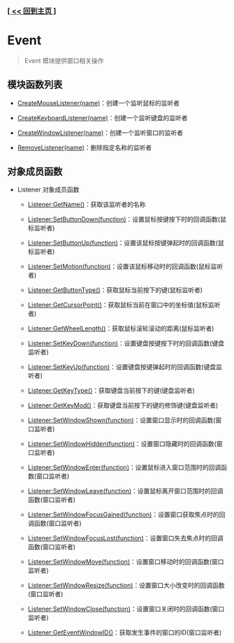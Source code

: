 ### [[ << 回到主页 ]](../README.md)

# Event

> Event 模块提供窗口相关操作

## 模块函数列表

+ [CreateMouseListener(name)](_CreateMouseListener_.md)：创建一个监听鼠标的监听者

+ [CreateKeyboardListener(name)](_CreateKeyboardListener_.md)：创建一个监听键盘的监听者

+ [CreateWindowListener(name)](_CreateWindowListener_.md)：创建一个监听窗口的监听者

+ [RemoveListener(name)](_RemoveListener_.md)：删除指定名称的监听者

## 对象成员函数

+ Listener 对象成员函数

    + [Listener:GetName()](_Listener_GetName_.md)：获取该监听者的名称

    + [Listener:SetButtonDown(function)](_Listener_SetButtonDown_.md)：设置鼠标按键按下时的回调函数(鼠标监听者)

    + [Listener:SetButtonUp(function)](_Listener_SetButtonUp_.md)：设置该鼠标按键弹起时的回调函数(鼠标监听者)

    + [Listener:SetMotion(function)](_Listener_SetMotion_.md)：设置该鼠标移动时的回调函数(鼠标监听者)

    + [Listener:GetButtonType()](_Listener_GetButtonType_.md)：获取鼠标当前按下的键(鼠标监听者)

    + [Listener:GetCursorPoint()](_Listener_GetCursorPoint_.md)：获取鼠标当前在窗口中的坐标值(鼠标监听者)

    + [Listener:GetWheelLength()](_Listener_GetWheelLength_.md)：获取鼠标滚轮滚动的距离(鼠标监听者)

    + [Listener:SetKeyDown(function)](_Listener_SetKeyDown_.md)：设置键盘按键按下时的回调函数(键盘监听者)

    + [Listener:SetKeyUp(function)](_Listener_SetKeyUp_.md)：设置键盘按键弹起时的回调函数(键盘监听者)

    + [Listener:GetKeyType()](_Listener_GetKeyType_.md)：获取键盘当前按下的键(键盘监听者)

    + [Listener:GetKeyMod()](_Listener_GetKeyMod_.md)：获取键盘当前按下的键的修饰键(键盘监听者)

    + [Listener:SetWindowShown(function)](_Listener_SetWindowShown_.md)：设置窗口显示时的回调函数(窗口监听者)

    + [Listener:SetWindowHidden(function)](_Listener_SetWindowHidden_.md)：设置窗口隐藏时的回调函数(窗口监听者)

    + [Listener:SetWindowEnter(function)](_Listener_SetWindowEnter_.md)：设置鼠标进入窗口范围时的回调函数(窗口监听者)

    + [Listener:SetWindowLeave(function)](_Listener_SetWindowLeave_.md)：设置鼠标离开窗口范围时的回调函数(窗口监听者)

    + [Listener:SetWindowFocusGained(function)](_Listener_SetWindowFocusGained_.md)：设置窗口获取焦点时的回调函数(窗口监听者)

    + [Listener:SetWindowFocusLost(function)](_Listener_SetWindowFocusLost_.md)：设置窗口失去焦点时的回调函数(窗口监听者)

    + [Listener:SetWindowMove(function)](_Listener_SetWindowMove_.md)：设置窗口移动时的回调函数(窗口监听者)

    + [Listener:SetWindowResize(function)](_Listener_SetWindowResize_.md)：设置窗口大小改变时的回调函数(窗口监听者)

    + [Listener:SetWindowClose(function)](_Listener_SetWindowClose_.md)：设置窗口关闭时的回调函数(窗口监听者)

    + [Listener:GetEventWindowID()](_Listener_GetEventWindowID_.md)：获取发生事件的窗口的ID(窗口监听者)